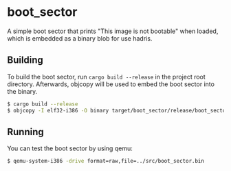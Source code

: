 # boot_sector

A simple boot sector that prints "This image is not bootable" when loaded, which is embedded as a binary blob for use hadris.

## Building

To build the boot sector, run `cargo build --release` in the project root directory.
Afterwards, objcopy will be used to embed the boot sector into the binary.
```sh
$ cargo build --release
$ objcopy -I elf32-i386 -O binary target/boot_sector/release/boot_sector ../src/boot_sector.bin
```

## Running

You can test the boot sector by using qemu:
```sh
$ qemu-system-i386 -drive format=raw,file=../src/boot_sector.bin
```
